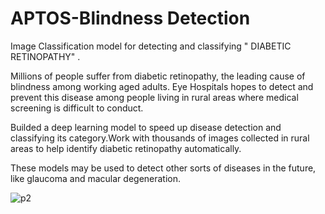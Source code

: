 # APTOS-Blindness Detection
Image Classification model  for detecting and classifying  " DIABETIC RETINOPATHY"  .

Millions of people suffer from diabetic retinopathy, the leading cause of blindness among working aged adults.  Eye Hospitals hopes to detect and prevent this disease among people living in rural areas where medical screening is difficult to conduct.

 Builded a deep learning model to speed up disease detection and classifying its category.Work with thousands of images collected in rural areas to help identify diabetic retinopathy automatically.
 
 These models may be used to detect other sorts of diseases in the future, like glaucoma and macular degeneration.
 
 ![p2](https://user-images.githubusercontent.com/43709483/64079785-730ad400-cd09-11e9-96d7-01146a88bbf7.png)

